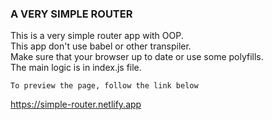 ### A VERY SIMPLE ROUTER

This is a very simple router app with OOP.  
This app don't use babel or other transpiler.  
Make sure that your browser up to date or use some polyfills.  
The main logic is in index.js file.  

```To preview the page, follow the link below```

https://simple-router.netlify.app
